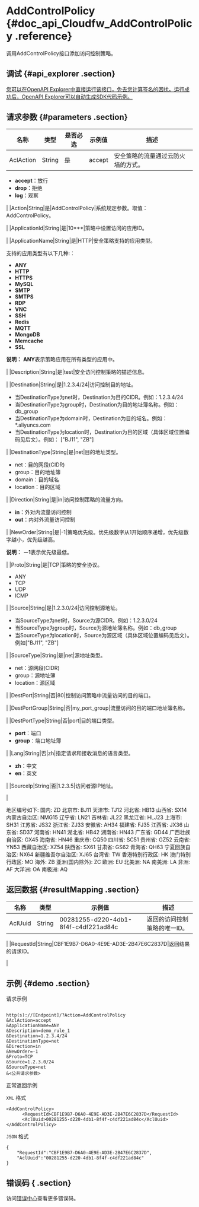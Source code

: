 # AddControlPolicy {#doc_api_Cloudfw_AddControlPolicy .reference}

调用AddControlPolicy接口添加访问控制策略。

## 调试 {#api_explorer .section}

[您可以在OpenAPI Explorer中直接运行该接口，免去您计算签名的困扰。运行成功后，OpenAPI Explorer可以自动生成SDK代码示例。](https://api.aliyun.com/#product=Cloudfw&api=AddControlPolicy&type=RPC&version=2017-12-07)

## 请求参数 {#parameters .section}

|名称|类型|是否必选|示例值|描述|
|--|--|----|---|--|
|AclAction|String|是|accept|安全策略的流量通过云防火墙的方式。

 -   **accept**：放行
-   **drop**：拒绝
-   **log**：观察

 |
|Action|String|是|AddControlPolicy|系统规定参数。取值：AddControlPolicy。

 |
|ApplicationId|String|是|10\*\*\*|策略中设置访问的应用ID。

 |
|ApplicationName|String|是|HTTP|安全策略支持的应用类型。

 支持的应用类型有以下几种:：

 -   **ANY**
-   **HTTP**
-   **HTTPS**
-   **MySQL**
-   **SMTP**
-   **SMTPS**
-   **RDP**
-   **VNC**
-   **SSH**
-   **Redis**
-   **MQTT**
-   **MongoDB**
-   **Memcache**
-   **SSL**

 **说明：** **ANY**表示策略应用在所有类型的应用中。

 |
|Description|String|是|test|安全访问控制策略的描述信息。

 |
|Destination|String|是|1.2.3.4/24|访问控制目的地址。

 -   当DestinationType为net时，Destination为目的CIDR。例如：1.2.3.4/24
-   当DestinationType为group时，Destination为目的地址簿名称。例如：db\_group
-   当DestinationType为domain时，Destination为目的域名。例如：\*.aliyuncs.com
-   当DestinationType为location时，Destination为目的区域（具体区域位置编码见后文）。例如： \["BJ11", "ZB"\]

 |
|DestinationType|String|是|net|目的地址类型。

 -   net：目的网段\(CIDR\)
-   group：目的地址簿
-   domain：目的域名
-   location：目的区域

 |
|Direction|String|是|in|访问控制策略的流量方向。

 -   **in**：外对内流量访问控制
-   **out**：内对外流量访问控制

 |
|NewOrder|String|是|-1|策略优先级。优先级数字从1开始顺序递增，优先级数字越小，优先级越高。

 **说明：** **－1**表示优先级最低。

 |
|Proto|String|是|TCP|策略的安全协议。

 -   ANY
-   TCP
-   UDP
-   ICMP

 |
|Source|String|是|1.2.3.0/24|访问控制源地址。

 -   当SourceType为net时，Source为源CIDR。例如：1.2.3.0/24
-   当SourceType为group时，Source为源地址簿名称。例如：db\_group
-   当SourceType为location时，Source为源区域（具体区域位置编码见后文）。例如\["BJ11", "ZB"\]

 |
|SourceType|String|是|net|源地址类型。

 -   net：源网段\(CIDR\)
-   group：源地址簿
-   location：源区域

 |
|DestPort|String|否|80|控制访问策略中流量访问的目的端口。

 |
|DestPortGroup|String|否|my\_port\_group|流量访问的目的端口地址簿名称。

 |
|DestPortType|String|否|port|目的端口类型。

 -   **port**：端口
-   **group**：端口地址簿

 |
|Lang|String|否|zh|指定请求和接收消息的语言类型。

 -   **zh**：中文
-   **en**：英文

 |
|SourceIp|String|否|1.2.3.5|访问者源IP地址。

 |

地区编号如下: 国内: ZD 北京市: BJ11 天津市: TJ12 河北省: HB13 山西省: SX14 内蒙古自治区: NMG15 辽宁省: LN21 吉林省: JL22 黑龙江省: HLJ23 上海市: SH31 江苏省: JS32 浙江省: ZJ33 安徽省: AH34 福建省: FJ35 江西省: JX36 山东省: SD37 河南省: HN41 湖北省: HB42 湖南省: HN43 广东省: GD44 广西壮族自治区: GX45 海南省: HN46 重庆市: CQ50 四川省: SC51 贵州省: GZ52 云南省: YN53 西藏自治区: XZ54 陕西省: SX61 甘肃省: GS62 青海省: QH63 宁夏回族自治区: NX64 新疆维吾尔自治区: XJ65 台湾省: TW 香港特别行政区: HK 澳门特别行政区: MO 海外: ZB 亚洲\(国内除外\): ZC 欧洲: EU 北美洲: NA 南美洲: LA 非洲: AF 大洋洲: OA 南极洲: AQ

## 返回数据 {#resultMapping .section}

|名称|类型|示例值|描述|
|--|--|---|--|
|AclUuid|String|00281255-d220-4db1-8f4f-c4df221ad84c|返回的访问控制策略的唯一ID。

 |
|RequestId|String|CBF1E9B7-D6A0-4E9E-AD3E-2B47E6C2837D|返回结果的请求ID。

 |

## 示例 {#demo .section}

请求示例

``` {#request_demo}

http(s)://[Endpoint]/?Action=AddControlPolicy
&AclAction=accept
&ApplicationName=ANY
&Description=demo_rule_1
&Destination=1.2.3.4/24
&DestinationType=net
&Direction=in
&NewOrder=-1
&Proto=TCP
&Source=1.2.3.0/24
&SourceType=net
&<公共请求参数>

```

正常返回示例

`XML` 格式

``` {#xml_return_success_demo}
<AddControlPolicy>
	  <RequestId>CBF1E9B7-D6A0-4E9E-AD3E-2B47E6C2837D</RequestId>
	  <AclUuid>00281255-d220-4db1-8f4f-c4df221ad84c</AclUuid>
</AddControlPolicy>
```

`JSON` 格式

``` {#json_return_success_demo}
{
	"RequestId":"CBF1E9B7-D6A0-4E9E-AD3E-2B47E6C2837D",
	"AclUuid":"00281255-d220-4db1-8f4f-c4df221ad84c"
}
```

## 错误码 { .section}

访问[错误中心](https://error-center.aliyun.com/status/product/Cloudfw)查看更多错误码。

